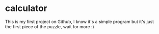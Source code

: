# calculator
This is my first project on Github,
I know it's a simple program 
but it's just the first piece of the puzzle,
wait for more :)
